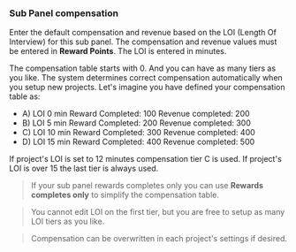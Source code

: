 ### Sub Panel compensation

Enter the default compensation and revenue based on the LOI (Length Of Interview) for this sub panel. The compensation and revenue values must be entered in **Reward Points**. The LOI is entered in minutes.

The compensation table starts with 0. And you can have as many tiers as you like. The system determines correct compensation automatically when you setup new projects. Let's imagine you have defined your compensation table as:

- A) LOI 0 min Reward Completed: 100 Revenue completed: 200 
- B) LOI 5 min Reward Completed: 200 Revenue completed: 300 
- C) LOI 10 min Reward Completed: 300 Revenue completed: 400 
- D) LOI 15 min Reward Completed: 400 Revenue completed: 500 

If project's LOI is set to 12 minutes compensation tier C is used. 
If project's LOI is over 15 the last tier is always used.

> If your sub panel rewards completes only you can use **Rewards completes only** to simplify the compensation table.

> You cannot edit LOI on the first tier, but you are free to setup as many LOI tiers as you like.

> Compensation can be overwritten in each project's settings if desired.
